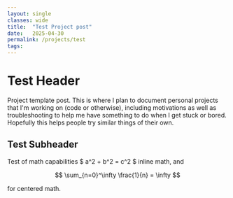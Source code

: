 ```yaml
---
layout: single
classes: wide
title:  "Test Project post"
date:   2025-04-30 
permalink: /projects/test
tags: 
---
```



# Test Header
Project template post. This is where I plan to document personal projects that I'm working on (code or otherwise), including motivations as well as troubleshooting to help me have something to do when I get stuck or bored. Hopefully this helps people try similar things of their own. 

## Test Subheader
Test of math capabilities $ a^2 + b^2 = c^2 $ inline math, and

$$ \sum_{n=0}^\infty \frac{1}{n} = \infty $$

for centered math.